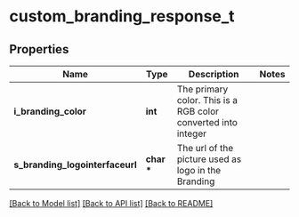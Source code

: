 # custom_branding_response_t

## Properties
Name | Type | Description | Notes
------------ | ------------- | ------------- | -------------
**i_branding_color** | **int** | The primary color. This is a RGB color converted into integer | 
**s_branding_logointerfaceurl** | **char \*** | The url of the picture used as logo in the Branding | 

[[Back to Model list]](../README.md#documentation-for-models) [[Back to API list]](../README.md#documentation-for-api-endpoints) [[Back to README]](../README.md)



